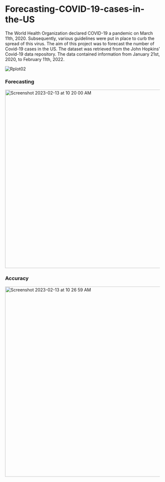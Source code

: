 # Forecasting-COVID-19-cases-in-the-US

The World Health Organization declared COVID-19 a pandemic on March 11th, 2020. Subsequently, various guidelines were put in place to curb the spread of this virus. The aim of this project was to forecast the number of Covid-19 cases in the US. The dataset was retrieved from the John Hopkins’ Covid-19 data repository. The data contained information from January 21st, 2020, to February 11th, 2022.




![Rplot02](https://user-images.githubusercontent.com/65930304/153794846-1c0e1ee3-688c-4a62-a0cb-743ccd7ec77e.png)




### Forecasting
<img width="580" alt="Screenshot 2023-02-13 at 10 20 00 AM" src="https://user-images.githubusercontent.com/65930304/218498597-e9b4b7b7-5ca9-4a35-a177-61cbc705b7f0.png">


### Accuracy
<img width="618" alt="Screenshot 2023-02-13 at 10 26 59 AM" src="https://user-images.githubusercontent.com/65930304/218499885-4efd2a86-c51b-4cfb-9f94-751200f01f2b.png">
